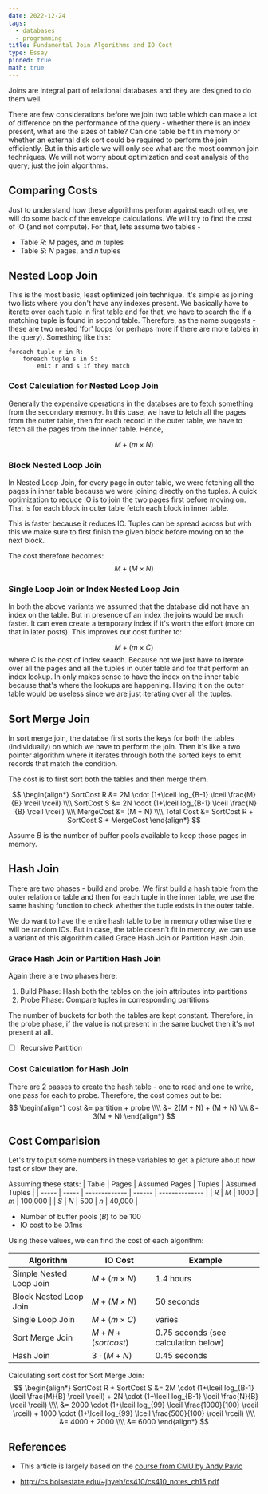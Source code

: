 ```yaml
---
date: 2022-12-24
tags:
  - databases
  - programming
title: Fundamental Join Algorithms and IO Cost
type: Essay
pinned: true
math: true
---
```


Joins are integral part of relational databases and they are designed to do
them well.

<!-- A precursor to this article is on how database finds something which you can
read here. Although not a pre-requisite, it's a good starter on how database
gives us results. -->

There are few considerations before we join two table which can make a lot of
difference on the performance of the query - whether there is an index present,
what are the sizes of table? Can one table be fit in memory or whether an
external disk sort could be required to perform the join efficiently. But
in this article we will only see what are the most common join techniques.
We will not worry about optimization and cost analysis of the query; just the
join algorithms.

## Comparing Costs

Just to understand how these algorithms perform against each other, we will do
some back of the envelope calculations. We will try to find the cost of IO (and
not compute).
For that, lets assume two tables -

* Table $R$: $M$ pages, and $m$ tuples
* Table $S$: $N$ pages, and $n$ tuples

## Nested Loop Join

This is the most basic, least optimized join technique. It's simple as joining
two lists where you don't have any indexes present. We basically have to
iterate over each tuple in first table and for that, we have to search the if
a matching tuple is found in second table. Therefore, as the name suggests -
these are two nested 'for' loops (or perhaps more if there are more tables
in the query). Something like this:

```plain
foreach tuple r in R:
    foreach tuple s in S:
        emit r and s if they match
```

### Cost Calculation for Nested Loop Join

Generally the expensive operations in the databses are to fetch something from
the secondary memory. In this case, we have to fetch all the pages from the
outer table, then for each record in the outer table, we have to fetch all the
pages from the inner table. Hence,

$$ M + (m \times N) $$

### Block Nested Loop Join

In Nested Loop Join, for every page in outer table, we were fetching all the
pages in inner table because we were joining directly on the tuples.
A quick optimization to reduce IO is to join the two
pages first before moving on. That is for each block in outer table fetch each
block in inner table.

This is faster because it reduces IO. Tuples can be spread across but with this
we make sure to first finish the given block before moving on to the next block.

The cost therefore becomes:
$$ M + (M \times N) $$

### Single Loop Join or Index Nested Loop Join

In both the above variants we assumed that the database did not have an index
on the table. But in presence of an index the joins would be much faster.
It can even create a temporary index if it's worth the effort (more on that in
later posts). This improves our cost further to:

$$ M + (m \times C) $$
where $C$ is the cost of index search. Because not we just have to iterate over
all the pages and all the tuples in outer table and for that perform an index
lookup. In only makes sense to have the index on the inner table because that's
where the lookups are happening. Having it on the outer table would be useless
since we are just iterating over all the tuples.

## Sort Merge Join

In sort merge join, the databse first sorts the keys for both the tables
(individually) on which we have to perform the join. Then it's like a two
pointer algorithm where it iterates through both the sorted keys to emit
records that match the condition.

The cost is to first sort both the tables and then merge them.

$$
\begin{align*}
SortCost R &= 2M \cdot (1+\lceil log_{B-1} \lceil \frac{M}{B} \rceil \rceil) \\\\
SortCost S &= 2N \cdot (1+\lceil log_{B-1} \lceil \frac{N}{B} \rceil \rceil) \\\\
MergeCost &= (M + N) \\\\
Total Cost &=  SortCost R + SortCost S + MergeCost
\end{align*}
$$

Assume $B$ is the number of buffer pools available to keep those pages in memory.

## Hash Join

There are two phases - build and probe. We first build a hash table from the
outer relation or table and then for each tuple in the inner table, we use the
same hashing function to check whether the tuple exists in the outer table.

We do want to have the entire hash table to be in memory otherwise there will
be random IOs. But in case, the table doesn't fit in memory, we can use a
variant of this algorithm called Grace Hash Join or Partition Hash Join.

### Grace Hash Join or Partition Hash Join

Again there are two phases here:

1. Build Phase: Hash both the tables on the join attributes into partitions
2. Probe Phase: Compare tuples in corresponding partitions

The number of buckets for both the tables are kept constant. Therefore, in the
probe phase, if the value is not present in the same bucket then it's not
present at all.

* [ ] Recursive Partition

### Cost Calculation for Hash Join

There are 2 passes to create the hash table - one to read and one to write, one
pass for each to probe. Therefore, the cost comes out to be:
$$
\begin{align*}
cost &= partition + probe \\\\
     &= 2(M + N) + (M + N) \\\\
     &= 3(M + N)
\end{align*}
$$

## Cost Comparision

Let's try to put some numbers in these variables to get a picture about how
fast or slow they are.

Assuming these stats:
| Table | Pages | Assumed Pages | Tuples | Assumed Tuples |
| ----- | ----- | ------------- | ------ | -------------- |
| $R$   | $M$   | 1000          | $m$    | 100,000        |
| $S$   | $N$   | 500           | $n$    | 40,000         |

* Number of buffer pools ($B$) to be 100
* IO cost to be 0.1ms

Using these values, we can find the cost of each algorithm:

| Algorithm | IO Cost | Example |
| --------- | ------- | ------- |
| Simple Nested Loop Join | $M + (m \times N)$ | 1.4 hours |
| Block Nested Loop Join | $M + (M \times N)$ | 50 seconds |
| Single Loop Join | $M + (m \times C)$ | varies |
| Sort Merge Join | $M + N + (sort cost)$ | 0.75 seconds (see calculation below) |
| Hash Join | $3 \cdot (M + N)$ | 0.45 seconds |

Calculating sort cost for Sort Merge Join:
$$
\begin{align*}
SortCost R + SortCost S &= 2M \cdot (1+\lceil log_{B-1} \lceil \frac{M}{B} \rceil \rceil) + 2N \cdot (1+\lceil log_{B-1} \lceil \frac{N}{B} \rceil \rceil) \\\\
&= 2000 \cdot (1+\lceil log_{99} \lceil \frac{1000}{100} \rceil \rceil) + 1000 \cdot (1+\lceil log_{99} \lceil \frac{500}{100} \rceil \rceil) \\\\
&= 4000 + 2000 \\\\
&= 6000
\end{align*}
$$

## References

- This article is largely based on the [course from CMU by Andy Pavlo](https://15445.courses.cs.cmu.edu/fall2022/schedule.html)
* <http://cs.boisestate.edu/~jhyeh/cs410/cs410_notes_ch15.pdf>

